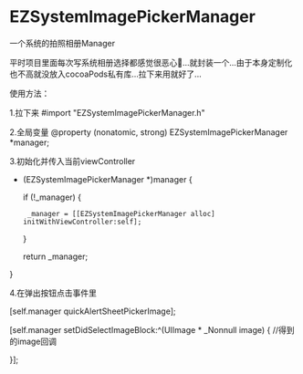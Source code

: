 # EZSystemImagePickerManager
一个系统的拍照相册Manager

平时项目里面每次写系统相册选择都感觉很恶心🤮...就封装一个...由于本身定制化也不高就没放入cocoaPods私有库...拉下来用就好了...

使用方法：

1.拉下来 #import "EZSystemImagePickerManager.h"


2.全局变量 @property (nonatomic, strong) EZSystemImagePickerManager *manager;


3.初始化并传入当前viewController

 - (EZSystemImagePickerManager *)manager {

    if (!_manager) {
    
        _manager = [[EZSystemImagePickerManager alloc] initWithViewController:self];
        
    }
    
    return _manager;
    
}



4.在弹出按钮点击事件里

  [self.manager quickAlertSheetPickerImage];
  
  [self.manager setDidSelectImageBlock:^(UIImage * _Nonnull image) {
  //得到的image回调
            
   }];
